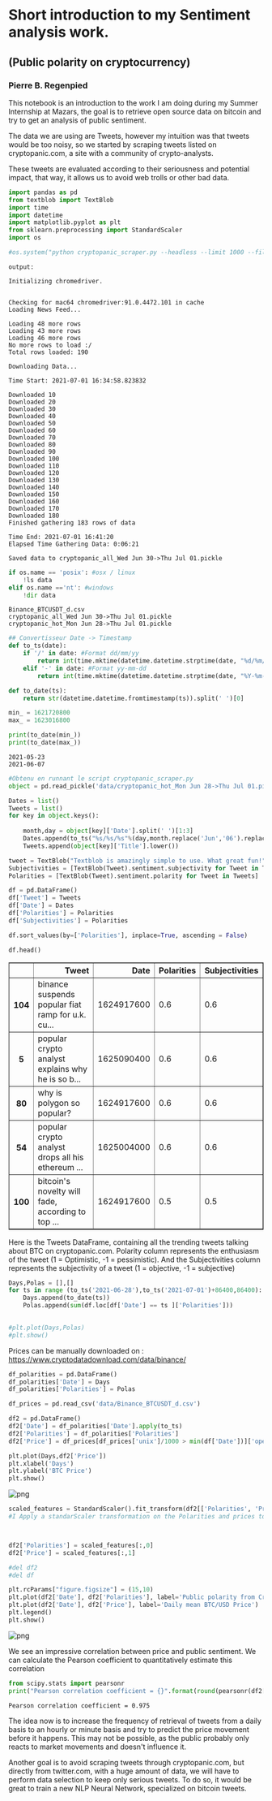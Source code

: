 # Short introduction to my Sentiment analysis work.
## (Public polarity on cryptocurrency)

### Pierre B. Regenpied 

This notebook is an introduction to the work I am doing during my Summer Internship at Mazars, the goal is to retrieve open source data on bitcoin and try to get an analysis of public sentiment. 

The data we are using are Tweets, however my intuition was that tweets would be too noisy, so we started by scraping tweets listed on cryptopanic.com, a site with a community of crypto-analysts. 

These tweets are evaluated according to their seriousness and potential impact, that way, it allows us to avoid web trolls or other bad data. 


```python
import pandas as pd
from textblob import TextBlob
import time
import datetime
import matplotlib.pyplot as plt
from sklearn.preprocessing import StandardScaler
import os
```


```python
#os.system("python cryptopanic_scraper.py --headless --limit 1000 --filter hot")
```

    output:

    Initializing chromedriver.


    Checking for mac64 chromedriver:91.0.4472.101 in cache
    Loading News Feed...

    Loading 48 more rows
    Loading 43 more rows
    Loading 46 more rows
    No more rows to load :/
    Total rows loaded: 190

    Downloading Data...

    Time Start: 2021-07-01 16:34:58.823832

    Downloaded 10
    Downloaded 20
    Downloaded 30
    Downloaded 40
    Downloaded 50
    Downloaded 60
    Downloaded 70
    Downloaded 80
    Downloaded 90
    Downloaded 100
    Downloaded 110
    Downloaded 120
    Downloaded 130
    Downloaded 140
    Downloaded 150
    Downloaded 160
    Downloaded 170
    Downloaded 180
    Finished gathering 183 rows of data

    Time End: 2021-07-01 16:41:20
    Elapsed Time Gathering Data: 0:06:21

    Saved data to cryptopanic_all_Wed Jun 30->Thu Jul 01.pickle
    


```python
if os.name == 'posix': #osx / linux
    !ls data
elif os.name =='nt': #windows
    !dir data
```

    Binance_BTCUSDT_d.csv
    cryptopanic_all_Wed Jun 30->Thu Jul 01.pickle
    cryptopanic_hot_Mon Jun 28->Thu Jul 01.pickle



```python
## Convertisseur Date -> Timestamp
def to_ts(date):
    if '/' in date: #Format dd/mm/yy
        return int(time.mktime(datetime.datetime.strptime(date, "%d/%m/%Y").timetuple()))
    elif '-' in date: #Format yy-mm-dd
        return int(time.mktime(datetime.datetime.strptime(date, "%Y-%m-%d").timetuple()))

def to_date(ts):
    return str(datetime.datetime.fromtimestamp(ts)).split(' ')[0]

min_ = 1621720800
max_ = 1623016800

print(to_date(min_))
print(to_date(max_))
```

    2021-05-23
    2021-06-07



```python
#Obtenu en runnant le script cryptopanic_scraper.py
object = pd.read_pickle('data/cryptopanic_hot_Mon Jun 28->Thu Jul 01.pickle')
```


```python
Dates = list()
Tweets = list()
for key in object.keys():
 
    month,day = object[key]['Date'].split(' ')[1:3]
    Dates.append(to_ts("%s/%s/%s"%(day,month.replace('Jun','06').replace('Jul','07'),'2021')))
    Tweets.append(object[key]['Title'].lower())

```


```python
tweet = TextBlob("Textblob is amazingly simple to use. What great fun!")
Subjectivities = [TextBlob(Tweet).sentiment.subjectivity for Tweet in Tweets]
Polarities = [TextBlob(Tweet).sentiment.polarity for Tweet in Tweets]
```


```python
df = pd.DataFrame()
df['Tweet'] = Tweets
df['Date'] = Dates
df['Polarities'] = Polarities
df['Subjectivities'] = Polarities

df.sort_values(by=['Polarities'], inplace=True, ascending = False)

df.head()
```




<div>
<style scoped>
    .dataframe tbody tr th:only-of-type {
        vertical-align: middle;
    }

    .dataframe tbody tr th {
        vertical-align: top;
    }

    .dataframe thead th {
        text-align: right;
    }
</style>
<table border="1" class="dataframe">
  <thead>
    <tr style="text-align: right;">
      <th></th>
      <th>Tweet</th>
      <th>Date</th>
      <th>Polarities</th>
      <th>Subjectivities</th>
    </tr>
  </thead>
  <tbody>
    <tr>
      <th>104</th>
      <td>binance suspends popular fiat ramp for u.k. cu...</td>
      <td>1624917600</td>
      <td>0.6</td>
      <td>0.6</td>
    </tr>
    <tr>
      <th>5</th>
      <td>popular crypto analyst explains why he is so b...</td>
      <td>1625090400</td>
      <td>0.6</td>
      <td>0.6</td>
    </tr>
    <tr>
      <th>80</th>
      <td>why is polygon so popular?</td>
      <td>1624917600</td>
      <td>0.6</td>
      <td>0.6</td>
    </tr>
    <tr>
      <th>54</th>
      <td>popular crypto analyst drops all his ethereum ...</td>
      <td>1625004000</td>
      <td>0.6</td>
      <td>0.6</td>
    </tr>
    <tr>
      <th>100</th>
      <td>bitcoin's novelty will fade, according to top ...</td>
      <td>1624917600</td>
      <td>0.5</td>
      <td>0.5</td>
    </tr>
  </tbody>
</table>
</div>



Here is the Tweets DataFrame, containing all the trending tweets talking about BTC on cryptopanic.com. Polarity column represents the enthusiasm of the tweet (1 = Optimistic, -1 = pessimistic). And the Subjectivities column represents the subjectivity of a tweet (1 = objective, -1 = subjective) 


```python
Days,Polas = [],[]
for ts in range (to_ts('2021-06-28'),to_ts('2021-07-01')+86400,86400):
    Days.append(to_date(ts))
    Polas.append(sum(df.loc[df['Date'] == ts ]['Polarities']))
    
```


```python
#plt.plot(Days,Polas)
#plt.show()
```

Prices can be manually downloaded on : https://www.cryptodatadownload.com/data/binance/


```python
df_polarities = pd.DataFrame()
df_polarities['Date'] = Days
df_polarities['Polarities'] = Polas

df_prices = pd.read_csv('data/Binance_BTCUSDT_d.csv')

df2 = pd.DataFrame()
df2['Date'] = df_polarities['Date'].apply(to_ts)
df2['Polarities'] = df_polarities['Polarities']
df2['Price'] = df_prices[df_prices['unix']/1000 > min(df['Date'])]['open']
```


```python
plt.plot(Days,df2['Price'])
plt.xlabel('Days')
plt.ylabel('BTC Price')
plt.show()
```


![png](sentiment_analyzer_files/sentiment_analyzer_15_0.png)



```python
scaled_features = StandardScaler().fit_transform(df2[['Polarities', 'Price']])
#I Apply a standarScaler transformation on the Polarities and prices to compare them.
```


```python

```


```python

df2['Polarities'] = scaled_features[:,0]
df2['Price'] = scaled_features[:,1]

#del df2
#del df
```


```python
plt.rcParams["figure.figsize"] = (15,10)
plt.plot(df2['Date'], df2['Polarities'], label='Public polarity from Cryptopanic.com')
plt.plot(df2['Date'], df2['Price'], label='Daily mean BTC/USD Price')
plt.legend()
plt.show()
```


![png](sentiment_analyzer_files/sentiment_analyzer_19_0.png)


We see an impressive correlation between price and public sentiment. We can calculate the Pearson coefficient to quantitatively estimate this correlation


```python
from scipy.stats import pearsonr
print("Pearson correlation coefficient = {}".format(round(pearsonr(df2['Price'],df2['Polarities'])[0],3)))
```

    Pearson correlation coefficient = 0.975


The idea now is to increase the frequency of retrieval of tweets from a daily basis to an hourly or minute basis and try to predict the price movement before it happens. This may not be possible, as the public probably only reacts to market movements and doesn't influence it.

Another goal is to avoid scraping tweets through cryptopanic.com, but directly from twitter.com, with a huge amount of data, we will have to perform data selection to keep only serious tweets. To do so, it would be great to train a new NLP Neural Network, specialized on bitcoin tweets.


```python

```
